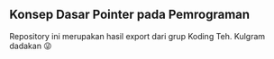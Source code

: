 ## Konsep Dasar Pointer pada Pemrograman
Repository ini merupakan hasil export dari grup Koding Teh.
Kulgram dadakan 😜

